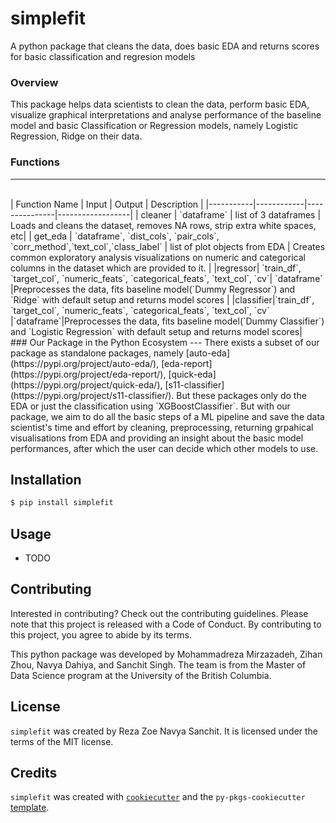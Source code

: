 # simplefit

A python package that cleans the data, does basic EDA and returns scores for basic classification and regresion models
<br>

### Overview
This package helps data scientists to clean the data, perform basic EDA, visualize graphical interpretations and analyse performance of the baseline model and basic Classification or Regression models, namely Logistic Regression, Ridge on their data.
<br>

### Functions
---
<br>
| Function Name | Input | Output | Description |
|-----------|------------|---------------|------------------|
| cleaner   | `dataframe`  |  list of 3 dataframes | Loads and cleans the dataset, removes NA rows, strip extra white spaces, etc|
| get_eda | `dataframe`, `dist_cols`, `pair_cols`, `corr_method`,`text_col`,`class_label` | list of plot objects from EDA | Creates common exploratory analysis visualizations on numeric and categorical columns in the dataset which are provided to it. |
|regressor| `train_df`, `target_col`, `numeric_feats`, `categorical_feats`, `text_col`, `cv`| `dataframe` |Preprocesses the data, fits baseline model(`Dummy Regressor`) and `Ridge` with default setup and returns model scores  |
|classifier|`train_df`, `target_col`, `numeric_feats`, `categorical_feats`, `text_col`, `cv` |`dataframe`|Preprocesses the data, fits baseline model(`Dummy Classifier`) and `Logistic Regression` with default setup and returns model scores|

<br>
### Our Package in the Python Ecosystem
---
There exists a subset of our package as standalone packages, namely [auto-eda](https://pypi.org/project/auto-eda/), [eda-report](https://pypi.org/project/eda-report/), [quick-eda](https://pypi.org/project/quick-eda/), [s11-classifier](https://pypi.org/project/s11-classifier/). But these packages only do the EDA or just the classification using `XGBoostClassifier`. But with our package, we aim to do all the basic steps of a ML pipeline and save the data scientist's time and effort by cleaning, preprocessing, returning grpahical visualisations from EDA and providing an insight about the basic model performances, after which the user can decide which other models to use.


## Installation

```bash
$ pip install simplefit
```

## Usage

- TODO

## Contributing

Interested in contributing? Check out the contributing guidelines. Please note that this project is released with a Code of Conduct. By contributing to this project, you agree to abide by its terms.

This python package was developed by Mohammadreza Mirzazadeh, Zihan Zhou, Navya Dahiya, and Sanchit Singh. The team is from the Master of Data Science program at the University of the British Columbia.

## License

`simplefit` was created by Reza Zoe Navya Sanchit. It is licensed under the terms of the MIT license.

## Credits

`simplefit` was created with [`cookiecutter`](https://cookiecutter.readthedocs.io/en/latest/) and the `py-pkgs-cookiecutter` [template](https://github.com/py-pkgs/py-pkgs-cookiecutter).
